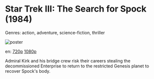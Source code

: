 # Star Trek III: The Search for Spock (1984)

Genres: action, adventure, science-fiction, thriller

![poster](http://image.tmdb.org/t/p/w500/b9ZaPiD6AaZR7CgQP5P4Kg893QL.jpg)

en:
  [720p](magnet:?xt=urn:btih:305AF839E9BBD9E10DBB5FF5038DD7E1B5440EFA&tr=udp://glotorrents.pw:6969/announce&tr=udp://tracker.opentrackr.org:1337/announce&tr=udp://torrent.gresille.org:80/announce&tr=udp://tracker.openbittorrent.com:80&tr=udp://tracker.coppersurfer.tk:6969&tr=udp://tracker.leechers-paradise.org:6969&tr=udp://p4p.arenabg.ch:1337&tr=udp://tracker.internetwarriors.net:1337)
  [1080p](magnet:?xt=urn:btih:F2A21B79F6933E940A635AECEBFA056DC8D56B69&tr=udp://glotorrents.pw:6969/announce&tr=udp://tracker.opentrackr.org:1337/announce&tr=udp://torrent.gresille.org:80/announce&tr=udp://tracker.openbittorrent.com:80&tr=udp://tracker.coppersurfer.tk:6969&tr=udp://tracker.leechers-paradise.org:6969&tr=udp://p4p.arenabg.ch:1337&tr=udp://tracker.internetwarriors.net:1337)
  


Admiral Kirk and his bridge crew risk their careers stealing the decommissioned Enterprise to return to the restricted Genesis planet to recover Spock's body.